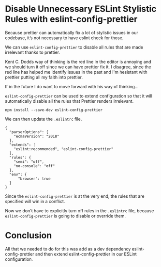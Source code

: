 # Disable Unnecessary ESLint Stylistic Rules with eslint-config-prettier
Because prettier can automatically fix a lot of stylistic issues in our codebase, it’s not necessary to have eslint check for those.

We can use `eslint-config-prettier` to disable all rules that are made irrelevant thanks to prettier.

Kent C. Dodds way of thinking is the red line in the editor is annoying and we should turn it off since we can have prettier fix it. I disagree, since the red line has helped me identify issues in the past and I'm hesistant with prettier putting all my faith into prettier.

If in the future I do want to move forward with his way of thinking...

`eslint-config-prettier` can be used to extend configuration so that it will automatically disable all the rules that Prettier renders irrelevant.

`npm install --save-dev eslint-config-prettier`

We can then update the `.eslintrc` file.

```
{
  "parserOptions": {
    "ecmaVersion": "2018"
  },
  "extends": [
    "eslint:recommended", "eslint-config-prettier"
  ],
  "rules": {
    "semi": "off",
    "no-console": "off"
  },
  "env": {
      "browser": true
  }
}
```

Since the `eslint-config-prettier` is at the very end, the rules that are specified will win in a conflict.

Now we don't have to explicitly turn off rules in the `.eslintrc` file, because `eslint-config-prettier` is going to disable or override them.

# Conclusion
All that we needed to do for this was add as a dev dependency eslint-config-prettier and then extend eslint-config-prettier in our ESLint configuration.
